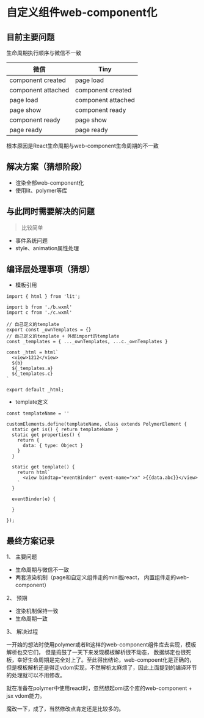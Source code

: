 # 自定义组件web-component化

## 目前主要问题

生命周期执行顺序与微信不一致

|  微信       |    Tiny   |
| ----------- |--------- |
|  component created   |   page load  |
|  component attached    |   component created  |
|   page load   |   component attached  |
|   page show    |  component ready   |
|   component ready |    page show   |
|   page ready    |      page ready  |


根本原因是React生命周期与web-component生命周期的不一致


## 解决方案（猜想阶段）

* 渲染全部web-component化
* 使用lit、polymer等库

## 与此同时需要解决的问题
> 比较简单

- 事件系统问题
- style、animation属性处理

## 编译层处理事项（猜想）

- 模板引用
```
import { html } from 'lit';

import b from './b.wxml'
import c from './c.wxml'

// 自己定义的template
export const _ownTemplates = {}
// 自己定义的template + 外部import的template
const _templates = { ..._ownTemplates, ...c._ownTemplates }

const _html = html`
  <view>1212</view>
  ${b}
  ${_templates.a}
  ${_templates.c}
`

export default _html;
```

- template定义
```
const templateName = ''

customElements.define(templateName, class extends PolymerElement {
  static get is() { return templateName }
  static get properties() {
    return {
      data: { type: Object }
    }
  }

  static get template() {
    return html`
      <view bindtap="eventBinder" event-name="xx" >{{data.abc}}</view>
    `
  }

  eventBinder(e) {

  }

});

```


## 最终方案记录

1、 主要问题

  * 生命周期与微信不一致
  * 两套渲染机制（page和自定义组件走的mini版react， 内置组件走的web-component）

2、 预期

  - 渲染机制保持一致
  - 生命周期一致

3、 解决过程

一开始的想法时使用polymer或者lit这样的web-component组件库去实现，模板解析也交它们， 但是捣鼓了一天下来发现模板解析很不动态， 数据绑定也很死板，幸好生命周期是完全对上了。至此得出结论，web-compoent化是正确的，但是模板解析还是得走vdom实现，不然解析太麻烦了，因此上面提到的编译环节的处理就可以不用修改。

就在准备在polymer中使用react时，忽然想起omi这个库的web-component + jsx vdom能力。

魔改一下，成了，当然修改点肯定还是比较多的。
